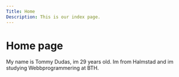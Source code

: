 ```yaml
---
Title: Home
Description: This is our index page.
---
```


Home page
==========================

My name is Tommy Dudas, im 29 years old. Im from Halmstad and im studying Webbprogrammering at BTH.
